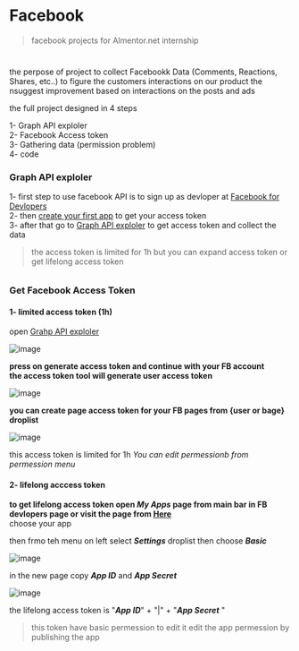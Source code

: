 # Facebook
> facebook projects for Almentor.net internship
#


the perpose of project to collect Facebookk Data (Comments, Reactions, Shares, etc..) to figure the customers interactions on our product 
the nsuggest improvement based on interactions on the posts and ads 

the full project designed in 4 steps

 1- Graph API exploler <br>
 2- Facebook Access token<br>
 3- Gathering data (permission problem) <br>
 4- code <br>

### Graph API exploler 

1- first step to use facebook API is to sign up as devloper at [Facebook for Devlopers](https://developers.facebook.com/)<br>
2- then [create your first app](https://developers.facebook.com/docs/development/create-an-app) to get your access token<br>
3- after that go to [Graph API exploler](https://developers.facebook.com/tools/explorer/) to get access token and collect the data<br>

> the access token is limited for 1h but you can expand access token or get lifelong access token
######
### Get Facebook Access Token
 #### 1- limited access token (1h)
 open [Grahp API exploler](https://developers.facebook.com/tools/explorer/) 
 
 
 ![image](https://user-images.githubusercontent.com/81495150/138315875-4bf1874f-ed74-4843-a535-1afdba81b994.png)
 
  __press on generate access token and continue with your FB account__<br>
  __the access token tool will generate user access token__
  
![image](https://user-images.githubusercontent.com/81495150/138346812-74b93791-df20-4234-8662-a362f1a353da.png)

**you can create page access token for your FB pages from {user or bage} droplist**

![image](https://user-images.githubusercontent.com/81495150/138346889-9d1c07d7-ceee-40f1-9eb5-21ce835b6fb4.png)

this access token is limited for 1h 
*You can edit permessionb from permession menu*

 #### 2- lifelong acccess token
 
 **to get lifelong access token open *My Apps* page from main bar in FB devlopers page or visit the page from [Here](https://developers.facebook.com/apps/)**<br>
 choose your app
 
 then frmo teh menu on left select ***Settings*** droplist then choose ***Basic***
 
 ![image](https://user-images.githubusercontent.com/81495150/138348600-061667e2-380e-490c-8426-07034e742962.png)
 
 in the new page copy ***App ID*** and ***App Secret*** 
 
 ![image](https://user-images.githubusercontent.com/81495150/138348857-192569e8-be9f-436e-a36d-8a402d8ac802.png)


the lifelong access token is "***App ID***" + "|" + "***App Secret*** "
> this token have basic permession to edit it edit the app permession by publishing the app
 
 

